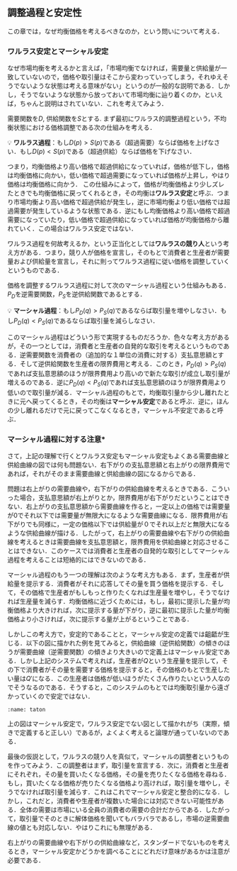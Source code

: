 ## 調整過程と安定性
この章では，なぜ均衡価格を考えるべきなのか，という問いについて考える．
### ワルラス安定とマーシャル安定
なぜ市場均衡を考えるかと言えば，「市場均衡でなければ，需要量と供給量が一致していないので，価格や取引量はそこから変わっていってしまう，それゆえそうでないような状態は考える意味がない」というのが一般的な説明である．しかし，そうでないような状態から放っておいて市場均衡に辿り着くのか，といえば，ちゃんと説明はされていない．これを考えてみよう．

需要関数を$D$, 供給関数を$S$とする. まず最初にワルラス的調整過程という，不均衡状態における価格調整である次の仕組みを考える．

💡 **ワルラス過程**：もし$D(p)>S(p)$である（超過需要）ならば価格を上げなさい．もし$D(p)< S(p)$である（超過供給）ならば価格を下げなさい．


つまり，均衡価格より高い価格で超過供給になっていれば，価格が低下し，価格は均衡価格に向かい，低い価格で超過需要になっていれば価格が上昇し，やはり価格は均衡価格に向かう．
この仕組みによって，価格が均衡価格より少しズレたときでも均衡価格に戻ってくれるとき，その均衡は**ワルラス安定**と呼ぶ．つまり市場均衡より高い価格で超過供給が発生し，逆に市場均衡より低い価格では超過需要が発生しているような状態である．逆にもし均衡価格より高い価格で超過需要になっていたり，低い価格で超過供給になっていれば価格が均衡価格から離れていく．この場合はワルラス安定ではない．

ワルラス過程を何故考えるか，という正当化としては**ワルラスの競り人**という考え方がある．つまり，競り人が価格を宣言し，そのもとで消費者と生産者が需要量および供給量を宣言し，それに則ってワルラス過程に従い価格を調整していくというものである．

価格を調整するワルラス過程に対して次のマーシャル過程という仕組みもある．$P_D$を逆需要関数，$P_S$を逆供給関数であるとする．



💡 **マーシャル過程**：もし$P_D(q)>P_S(q)$であるならば取引量を増やしなさい．もし$P_D(q)< P_S(q)$であるならば取引量を減らしなさい．


このマーシャル過程はどういう形で実現するものだろうか．色々な考え方があるが，その一つとしては，消費者と生産者の自発的な取引を考えるというものである．逆需要関数を消費者の（追加的な１単位の消費に対する）支払意思額とする．そして逆供給関数を生産者の限界費用と考える．このとき，$P_D(q)>P_S(q)$であれば支払意思額のほうが限界費用より高いので新たな取引が成立し取引量が増えるのである．逆に$P_D(q)< P_S(q)$であれば支払意思額のほうが限界費用より低いので取引量が減る．マーシャル過程のもとで，均衡取引量から少し離れたときに元へ戻ってくるとき，その均衡は**マーシャル安定**であると呼ぶ．逆に，ほんの少し離れるだけで元に戻ってこなくなるとき，マーシャル不安定であると呼ぶ．



### マーシャル過程に対する注意*
さて，上記の理解で行くとワルラス安定もマーシャル安定もよくある需要曲線と供給曲線の図では何も問題ない．右下がりの支払意思額と右上がりの限界費用であれば，それがそのまま需要曲線と供給曲線の図になるからである．

問題は右上がりの需要曲線や，右下がりの供給曲線を考えるときである．こういった場合，支払意思額が右上がりとか，限界費用が右下がりだということはできない．右上がりの支払意思額から需要曲線を作ると，一定以上の価格では需要量が0でそれ以下では需要量が無限大になるような需要曲線になる．限界費用が右下がりでも同様に，一定の価格以下では供給量が０でそれ以上だと無限大になるような供給曲線が描ける．したがって，右上がりの需要曲線や右下がりの供給曲線を考えるときは需要曲線を支払意思額と，限界費用を供給曲線と対応させることはできない．このケースでは消費者と生産者の自発的な取引としてマーシャル過程を考えることは短絡的にはできないのである．

マーシャル過程のもう一つの理解は次のような考え方もある．まず，生産者が供給量を提示する．消費者がそれに応答してその量を買う価格を提示する．そして，その価格で生産者がもしもっと作りたくなれば生産量を増やし，そうでなければ生産量を減らす．均衡価格に近づくためには，もし，最初に提示した量が均衡価格より大きければ，次に提示する量が下がり，逆に最初に提示した量が均衡価格より小さければ，次に提示する量が上がるということである．

しかしこの考え方で，安定的であることと，マーシャル安定の定義では齟齬が生じる．以下の図に描かれた例を見てみると，供給曲線（逆供給関数）の傾きのほうが需要曲線（逆需要関数）の傾きより大きいので定義上はマーシャル安定である．しかし上記のシステムで考えれば，生産者が$Q$という生産量を提示して，その下で消費者がその量を需要する価格を提示すると，その価格のもとで生産したい量は$Q'$になる．この生産者は価格が低いほうがたくさん作りたいという人なのでそうなるのである．そうすると，このシステムのもとでは均衡取引量から遠ざかっていくので安定ではない．

```{figure} ./ch1_img/taton.svg
:name: taton
```

上の図はマーシャル安定で，ワルラス安定でない図として描かれがち（実際，傾きで定義すると正しい）であるが，よくよく考えると論理が通っていないのである．

最後の仮説として，ワルラスの競り人を真似て，マーシャルの調整者というものを作ってみよう．この調整者はまず，取引量を宣言する．次に，消費者と生産者にそれぞれ，その量を買いたくなる価格，その量を売りたくなる価格を尋ねる．もし，買いたくなる価格が売りたくなる価格より高ければ，取引量を増やし，そうでなければ取引量を減らす．これはこれでマーシャル安定と整合的になる．しかし，これだと，消費者や生産者が複数いた場合には対応できない可能性がある．全体の需要は市場にいる全員の消費者の需要の合計だからである．したがって，取引量でそのときに解体価格を聞いてもバラバラであるし，市場の逆需要曲線の値とも対応しない．やはりこれにも無理がある．

 右上がりの需要曲線や右下がりの供給曲線など，スタンダードでないものを考えるとき，マーシャル安定かどうかを調べることにどれだけ意味があるかは注意が必要である．